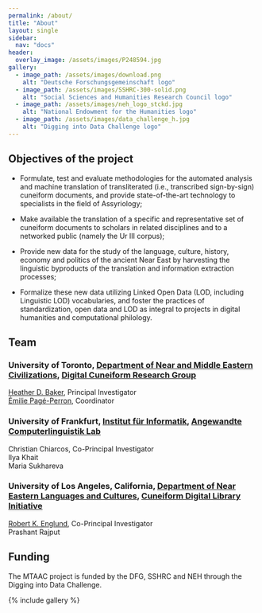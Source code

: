 ```yaml
---
permalink: /about/
title: "About"
layout: single
sidebar:
  nav: "docs"
header:
  overlay_image: /assets/images/P248594.jpg
gallery:
  - image_path: /assets/images/download.png
    alt: "Deutsche Forschungsgemeinschaft logo"
  - image_path: /assets/images/SSHRC-300-solid.png
    alt: "Social Sciences and Humanities Research Council logo"
  - image_path: /assets/images/neh_logo_stckd.jpg
    alt: "National Endowment for the Humanities logo"
  - image_path: /assets/images/data_challenge_h.jpg
    alt: "Digging into Data Challenge logo"
---
```



## Objectives of the project

- Formulate, test and evaluate methodologies for the automated analysis and machine translation of transliterated (i.e., transcribed sign-by-sign) cuneiform documents, and provide state-of-the-art technology to specialists in the field of Assyriology;

- Make available the translation of a specific and representative set of cuneiform documents to scholars in related disciplines and to a networked public (namely the Ur III corpus); 

- Provide new data for the study of the language, culture, history, economy and politics of the ancient Near East by harvesting the linguistic byproducts of the translation and information extraction processes;

- Formalize these new data utilizing Linked Open Data (LOD, including Linguistic LOD) vocabularies, and foster the practices of standardization, open data and LOD as integral to projects in digital humanities and computational philology.

## Team

### University of Toronto, [Department of Near and Middle Eastern Civilizations](http://nmc.utoronto.ca/), [Digital Cuneiform Research Group](https://cdli-gh.github.io/mtaac/digital_cuneiform/)
[Heather D. Baker](http://nmc.utoronto.ca/faculty/h-d-baker/), Principal Investigator   
[Émilie Pagé-Perron](http://epageperron.info), Coordinator  

### University of Frankfurt, [Institut für Informatik](http://www.informatik.uni-frankfurt.de/index.php/en/), [Angewandte Computerlinguistik Lab](http://www.acoli.informatik.uni-frankfurt.de/)
Christian Chiarcos, Co-Principal Investigator  
Ilya Khait  
Maria Sukhareva  

### University of Los Angeles, California, [Department of Near Eastern Languages and Cultures](http://nelc.ucla.edu/),  [Cuneiform Digital Library Initiative](http://cdli.ucla.edu)
[Robert K. Englund](cdli.ucla.edu/?q=robert-k-englund), Co-Principal Investigator  
Prashant Rajput  

## Funding
The MTAAC project is funded by the DFG, SSHRC and NEH through the Digging into Data Challenge.

{% include gallery %}
